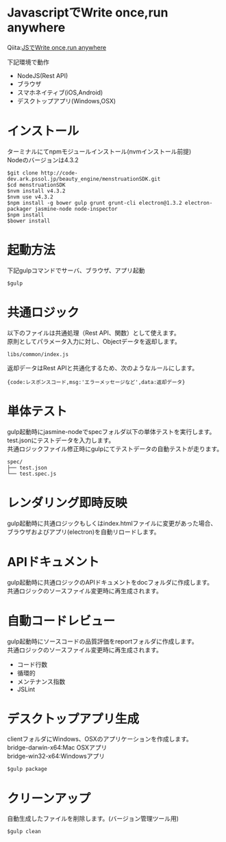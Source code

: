 # JavascriptでWrite once,run anywhere
Qiita:[JSでWrite once,run anywhere](http://qiita.com/teradonburi/items/a49967c9e67cbcced6f2)

下記環境で動作

* NodeJS(Rest API)       
* ブラウザ 
* スマホネイティブ(iOS,Android)
* デスクトップアプリ(Windows,OSX)

# インストール
ターミナルにてnpmモジュールインストール(nvmインストール前提)  
Nodeのバージョンは4.3.2

```
$git clone http://code-dev.ark.pssol.jp/beauty_engine/menstruationSDK.git
$cd menstruationSDK
$nvm install v4.3.2
$nvm use v4.3.2
$npm install -g bower gulp grunt grunt-cli electron@1.3.2 electron-packager jasmine-node node-inspector
$npm install
$bower install
```

# 起動方法
下記gulpコマンドでサーバ、ブラウザ、アプリ起動

```
$gulp
```


# 共通ロジック
以下のファイルは共通処理（Rest API、関数）として使えます。  
原則としてパラメータ入力に対し、Objectデータを返却します。  

```
libs/common/index.js
```

返却データはRest APIと共通化するため、次のようなルールにします。

```
{code:レスポンスコード,msg:'エラーメッセージなど',data:返却データ}
```

# 単体テスト
gulp起動時にjasmine-nodeでspecフォルダ以下の単体テストを実行します。  
test.jsonにテストデータを入力します。  
共通ロジックファイル修正時にgulpにてテストデータの自動テストが走ります。  

```
spec/  
├── test.json  
└── test.spec.js
```

# レンダリング即時反映
gulp起動時に共通ロジックもしくはindex.htmlファイルに変更があった場合、  
ブラウザおよびアプリ(electron)を自動リロードします。

# APIドキュメント
gulp起動時に共通ロジックのAPIドキュメントをdocフォルダに作成します。  
共通ロジックのソースファイル変更時に再生成されます。  

# 自動コードレビュー
gulp起動時にソースコードの品質評価をreportフォルダに作成します。  
共通ロジックのソースファイル変更時に再生成されます。

* コード行数
* 循環的
* メンテナンス指数
* JSLint



# デスクトップアプリ生成
clientフォルダにWindows、OSXのアプリケーションを作成します。  
bridge-darwin-x64:Mac OSXアプリ  
bridge-win32-x64:Windowsアプリ  

```
$gulp package
```

# クリーンアップ
自動生成したファイルを削除します。(バージョン管理ツール用)


```
$gulp clean
```
